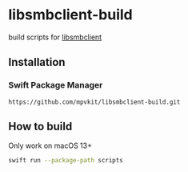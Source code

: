 # libsmbclient-build

build scripts for [libsmbclient](https://github.com/samba-team/samba)

## Installation

### Swift Package Manager

```
https://github.com/mpvkit/libsmbclient-build.git
```

## How to build

Only work on macOS 13+

```bash
swift run --package-path scripts
```